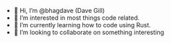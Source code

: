 - 👋 Hi, I’m @bhagdave (Dave Gill)
- 👀 I’m interested in most things code related.
- 🌱 I’m currently learning how to code using Rust.
- 💞️ I’m looking to collaborate on something interesting


<!---
bhagdave/bhagdave is a ✨ special ✨ repository because its `README.md` (this file) appears on your GitHub profile.
You can click the Preview link to take a look at your changes.
--->
